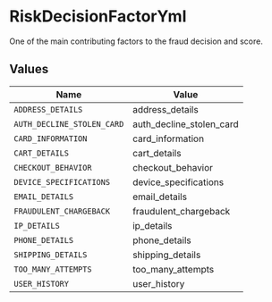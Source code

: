 # RiskDecisionFactorYml

One of the main contributing factors to the fraud decision and score.


## Values

| Name                       | Value                      |
| -------------------------- | -------------------------- |
| `ADDRESS_DETAILS`          | address_details            |
| `AUTH_DECLINE_STOLEN_CARD` | auth_decline_stolen_card   |
| `CARD_INFORMATION`         | card_information           |
| `CART_DETAILS`             | cart_details               |
| `CHECKOUT_BEHAVIOR`        | checkout_behavior          |
| `DEVICE_SPECIFICATIONS`    | device_specifications      |
| `EMAIL_DETAILS`            | email_details              |
| `FRAUDULENT_CHARGEBACK`    | fraudulent_chargeback      |
| `IP_DETAILS`               | ip_details                 |
| `PHONE_DETAILS`            | phone_details              |
| `SHIPPING_DETAILS`         | shipping_details           |
| `TOO_MANY_ATTEMPTS`        | too_many_attempts          |
| `USER_HISTORY`             | user_history               |
